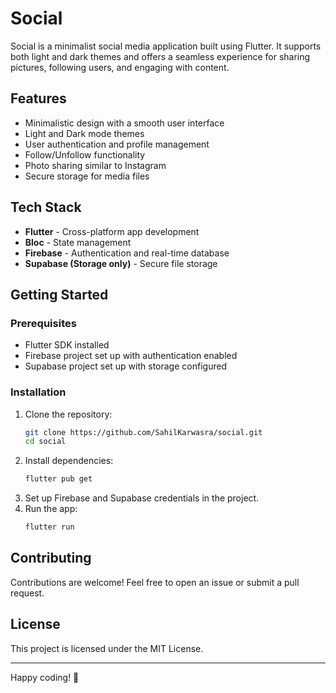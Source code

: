 # Social

Social is a minimalist social media application built using Flutter. It supports both light and dark themes and offers a seamless experience for sharing pictures, following users, and engaging with content.

## Features
- Minimalistic design with a smooth user interface
- Light and Dark mode themes
- User authentication and profile management
- Follow/Unfollow functionality
- Photo sharing similar to Instagram
- Secure storage for media files

## Tech Stack
- **Flutter** - Cross-platform app development
- **Bloc** - State management
- **Firebase** - Authentication and real-time database
- **Supabase (Storage only)** - Secure file storage

## Getting Started
### Prerequisites
- Flutter SDK installed
- Firebase project set up with authentication enabled
- Supabase project set up with storage configured

### Installation
1. Clone the repository:
   ```sh
   git clone https://github.com/SahilKarwasra/social.git
   cd social
   ```
2. Install dependencies:
   ```sh
   flutter pub get
   ```
3. Set up Firebase and Supabase credentials in the project.
4. Run the app:
   ```sh
   flutter run
   ```

## Contributing
Contributions are welcome! Feel free to open an issue or submit a pull request.

## License
This project is licensed under the MIT License.

---
Happy coding! 🚀

